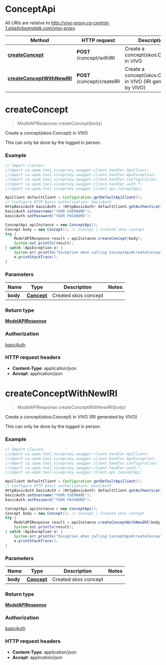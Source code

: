 # ConceptApi

All URIs are relative to *http://vivo-proxy.ca-central-1.elasticbeanstalk.com/vivo-proxy*

Method | HTTP request | Description
------------- | ------------- | -------------
[**createConcept**](ConceptApi.md#createConcept) | **POST** /concept/withIRI | Create a concept(skos:Concept) in VIVO
[**createConceptWithNewIRI**](ConceptApi.md#createConceptWithNewIRI) | **POST** /concept/createIRI | Create a concept(skos:Concept) in VIVO (IRI generated by VIVO)

<a name="createConcept"></a>
# **createConcept**
> ModelAPIResponse createConcept(body)

Create a concept(skos:Concept) in VIVO

This can only be done by the logged in person.

### Example
```java
// Import classes:
//import ca.uqam.tool.vivoproxy.swagger.client.handler.ApiClient;
//import ca.uqam.tool.vivoproxy.swagger.client.handler.ApiException;
//import ca.uqam.tool.vivoproxy.swagger.client.handler.Configuration;
//import ca.uqam.tool.vivoproxy.swagger.client.handler.auth.*;
//import ca.uqam.tool.vivoproxy.swagger.client.api.ConceptApi;

ApiClient defaultClient = Configuration.getDefaultApiClient();
// Configure HTTP basic authorization: basicAuth
HttpBasicAuth basicAuth = (HttpBasicAuth) defaultClient.getAuthentication("basicAuth");
basicAuth.setUsername("YOUR USERNAME");
basicAuth.setPassword("YOUR PASSWORD");

ConceptApi apiInstance = new ConceptApi();
Concept body = new Concept(); // Concept | Created skos concept
try {
    ModelAPIResponse result = apiInstance.createConcept(body);
    System.out.println(result);
} catch (ApiException e) {
    System.err.println("Exception when calling ConceptApi#createConcept");
    e.printStackTrace();
}
```

### Parameters

Name | Type | Description  | Notes
------------- | ------------- | ------------- | -------------
 **body** | [**Concept**](Concept.md)| Created skos concept |

### Return type

[**ModelAPIResponse**](ModelAPIResponse.md)

### Authorization

[basicAuth](../README.md#basicAuth)

### HTTP request headers

 - **Content-Type**: application/json
 - **Accept**: application/json

<a name="createConceptWithNewIRI"></a>
# **createConceptWithNewIRI**
> ModelAPIResponse createConceptWithNewIRI(body)

Create a concept(skos:Concept) in VIVO (IRI generated by VIVO)

This can only be done by the logged in person.

### Example
```java
// Import classes:
//import ca.uqam.tool.vivoproxy.swagger.client.handler.ApiClient;
//import ca.uqam.tool.vivoproxy.swagger.client.handler.ApiException;
//import ca.uqam.tool.vivoproxy.swagger.client.handler.Configuration;
//import ca.uqam.tool.vivoproxy.swagger.client.handler.auth.*;
//import ca.uqam.tool.vivoproxy.swagger.client.api.ConceptApi;

ApiClient defaultClient = Configuration.getDefaultApiClient();
// Configure HTTP basic authorization: basicAuth
HttpBasicAuth basicAuth = (HttpBasicAuth) defaultClient.getAuthentication("basicAuth");
basicAuth.setUsername("YOUR USERNAME");
basicAuth.setPassword("YOUR PASSWORD");

ConceptApi apiInstance = new ConceptApi();
Concept body = new Concept(); // Concept | Created skos concept
try {
    ModelAPIResponse result = apiInstance.createConceptWithNewIRI(body);
    System.out.println(result);
} catch (ApiException e) {
    System.err.println("Exception when calling ConceptApi#createConceptWithNewIRI");
    e.printStackTrace();
}
```

### Parameters

Name | Type | Description  | Notes
------------- | ------------- | ------------- | -------------
 **body** | [**Concept**](Concept.md)| Created skos concept |

### Return type

[**ModelAPIResponse**](ModelAPIResponse.md)

### Authorization

[basicAuth](../README.md#basicAuth)

### HTTP request headers

 - **Content-Type**: application/json
 - **Accept**: application/json

